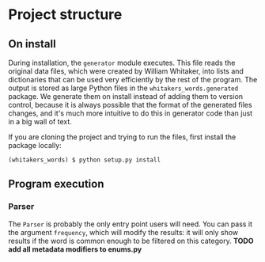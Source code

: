 # Project structure

## On install

During installation, the `generator` module executes. This file reads the original data files, which were created by William Whitaker,
into lists and dictionaries that can be used very efficiently by the rest of the program.
The output is stored as large Python files in the `whitakers_words.generated` package.
We generate them on install instead of adding them to version control, because it is always possible that the format of the generated files changes,
and it's much more intuitive to do this in generator code than just in a big wall of text.

If you are cloning the project and trying to run the files, first install the package locally:

    (whitakers_words) $ python setup.py install

## Program execution

### Parser

The `Parser` is probably the only entry point users will need. You can pass it the argument `frequency`, which will modify the results: it will only
show results if the word is common enough to be filtered on this category. **TODO add all metadata modifiers to enums.py**

